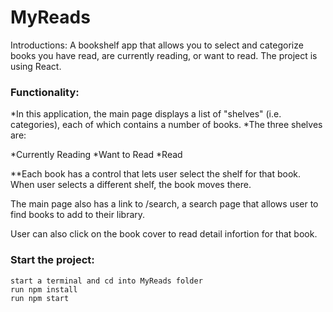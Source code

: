 # MyReads

Introductions: 
A bookshelf app that allows you to select and categorize books you have read, are currently reading, or want to read. The project is using React.

### Functionality:
*In this application, the main page displays a list of "shelves" (i.e. categories), each of which contains a number of books. *The three shelves are:

*Currently Reading
*Want to Read
*Read


**Each book has a control that lets user select the shelf for that book. When user selects a different shelf, the book moves there. 


The main page also has a link to /search, a search page that allows user to find books to add to their library.


User can also click on the book cover to read detail infortion for that book.




### Start the project:
```
start a terminal and cd into MyReads folder
run npm install
run npm start
```
